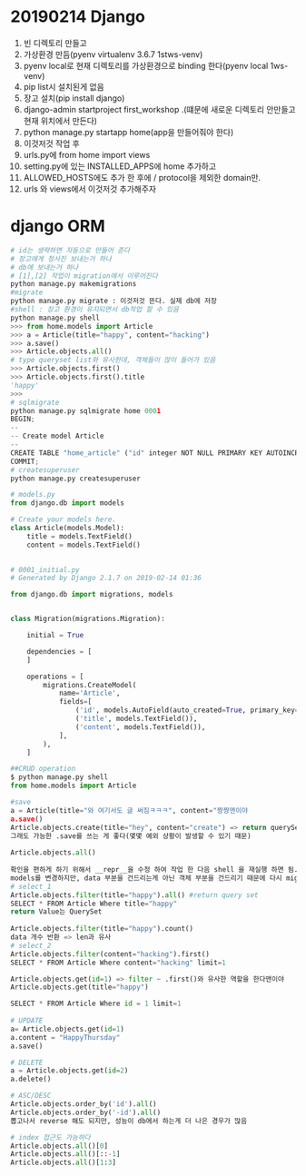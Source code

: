 # 20190214 Django

1. 빈 디렉토리 만들고
2. 가상환경 만듬(pyenv virtualenv 3.6.7 1stws-venv)
3. pyenv local로 현재 디렉토리를 가상환경으로 binding 한다(pyenv local 1ws-venv)
4. pip list시 설치된게 없음
5. 장고 설치(pip install django)
6. django-admin startproject first_workshop .(떄문에 새로운 디렉토리 안만들고 현재 위치에서 만든다)
7. python manage.py startapp home(app을 만들어줘야 한다)
8. 이것저것 작업 후
9. urls.py에 from home import views
10. setting.py에 있는 INSTALLED_APPS에 home 추가하고
11. ALLOWED_HOSTS에도 추가 한 후에 / protocol을 제외한 domain만.
12. urls 와 views에서 이것저것 추가해주자



# django ORM

```python
# id는 생략하면 자동으로 만들어 준다
# 장고에게 청사진 보내는거 하나
# db에 보내는거 하나
# [1],[2] 작업이 migration에서 이루어진다
python manage.py makemigrations
#migrate
python manage.py migrate : 이것저것 뜬다. 실제 db에 저장
#shell : 장고 환경이 유지되면서 db작업 할 수 있음
python manage.py shell
>>> from home.models import Article
>>> a = Article(title="happy", content="hacking")
>>> a.save()
>>> Article.objects.all()
# type queryset list와 유사한데, 객체들이 많이 들어가 있음
>>> Article.objects.first()
>>> Article.objects.first().title
'happy'
>>>
# sqlmigrate
python manage.py sqlmigrate home 0001
BEGIN;
--
-- Create model Article
--
CREATE TABLE "home_article" ("id" integer NOT NULL PRIMARY KEY AUTOINCREMENT, "title" text NOT NULL, "content" text NOT NULL);
COMMIT;
# createsuperuser
python manage.py createsuperuser
```

```python
# models.py
from django.db import models

# Create your models here.
class Article(models.Model):
    title = models.TextField()
    content = models.TextField()
    
```

```python
# 0001_initial.py
# Generated by Django 2.1.7 on 2019-02-14 01:36

from django.db import migrations, models


class Migration(migrations.Migration):

    initial = True

    dependencies = [
    ]

    operations = [
        migrations.CreateModel(
            name='Article',
            fields=[
                ('id', models.AutoField(auto_created=True, primary_key=True, serialize=False, verbose_name='ID')),
                ('title', models.TextField()),
                ('content', models.TextField()),
            ],
        ),
    ]

```

```python
##CRUD operation
$ python manage.py shell
from home.models import Article

#save
a = Article(title="와 여기서도 글 써짐ㅋㅋㅋ", content="짱짱맨이야
a.save()
Article.objects.create(title="hey", content="create") => return querySet 객체
그래도 가능한 .save를 쓰는 게 좋다(몇몇 예외 상황이 발생할 수 있기 때문)
            
Article.objects.all()
            
확인을 편하게 하기 위해서 __repr__을 수정 하여 작업 한 다음 shell 을 재실행 하면 됨.
models를 변경하지만, data 부분을 건드리는게 아닌 객체 부분을 건드리기 때문에 다시 migration을 할 필요가 없다.
# select_1            
Article.objects.filter(title="happy").all() #return query set
SELECT * FROM Article Where title="happy"
return Value는 QuerySet
            
Article.objects.filter(title="happy").count()
data 개수 반환 => len과 유사
# select_2            
Article.objects.filter(content="hacking").first()
SELECT * FROM Article Where content="hacking" limit=1

Article.objects.get(id=1) => filter ~ .first()와 유사한 역할을 한다맨이야
Article.objects.get(title="happy")

SELECT * FROM Article Where id = 1 limit=1
            
# UPDATE
a= Article.objects.get(id=1)
a.content = "HappyThursday"
a.save()

# DELETE
a = Article.objects.get(id=2)
a.delete()

# ASC/DESC
Article.objects.order_by('id').all()
Article.objects.order_by('-id').all()
뽑고나서 reverse 해도 되지만, 성능이 db에서 하는게 더 나은 경우가 많음

# index 접근도 가능하다
Article.objects.all()[0]
Article.objects.all()[::-1]
Article.objects.all()[1:3]
```

